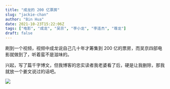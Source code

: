 ```yaml
---
title: "成龙的 200 亿票房"
slug: "jackie-chan"
author: "Bin Hua"
date: 2021-10-23T15:22:06Z
tags: ["电影", "成龙", "吴京", "李小龙", "李连杰", "尊龙"]
draft: false
---
```


刷到一个视频，视频中成龙说自己几十年才筹集到 200 亿的票房，而吴京四部电影就做到了，听着蛮不是滋味的。

兴起，写了篇千字博文，但我博客的忠实读者我老婆看了后，硬是让我删除，那我就放一个姜文说过的话吧。

![](https://storage.tourcoder.com/tcblog/jackie-chan.jpg)
